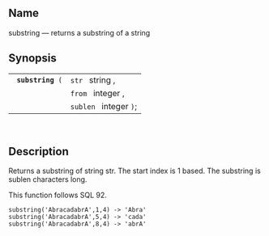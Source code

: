 <div>

<div>

</div>

<div>

## Name

substring — returns a substring of a string

</div>

<div>

## Synopsis

<div>

|                        |                        |
|------------------------|------------------------|
| ` `**`substring`**` (` | `str ` string ,        |
|                        | `from ` integer ,      |
|                        | `sublen ` integer `)`; |

<div>

 

</div>

</div>

</div>

<div>

## Description

Returns a substring of string str. The start index is 1 based. The
substring is sublen characters long.

This function follows SQL 92.

``` screen
substring('AbracadabrA',1,4) -> 'Abra'
substring('AbracadabrA',5,4) -> 'cada'
substring('AbracadabrA',8,4) -> 'abrA'
```

</div>

</div>
